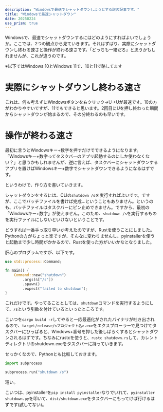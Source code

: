 ```yaml
---
description: "Windowsで最速でシャットダウンしようとする謎の記事です。"
title: "Windowsで最速シャットダウン"
date: 20250224
use_prism: true
---
```

Windowsで、最速でシャットダウンするにはどのようにすればよいでしょうか。ここでは、2つの観点から見ていきます。それはずばり、実際にシャットダウンし終わる速さと操作が終わる速さです。「どっちも一緒だろ」と思うかもしれませんが、これが違うのです。

※以下ではWindows 10とWindows 11で、10と11で略してます
# 実際にシャットダウンし終わる速さ
これは、何も考えずにWindowsボタンを右クリック→U→Uが最速です。10の方がわかりやすいですが、11でもできると思います。2回目にUを押し終わった瞬間からシャットダウンが始まるので、その分終わるのも早いです。
# 操作が終わる速さ
最初に言うとWindowsキー+数字を押すだけでできるようになります。「Windowsキー+数字ってタスクバーのアプリ起動するのにしか使わなくない？」と思うかもしれませんが、逆に言えば、タスクバーにシャットダウンするアプリを置けばWindowsキー+数字でシャットダウンできるようになるはずです。

というわけで、作り方を書いていきます。

シャットダウンをするには、CLIの`shutdown /s`を実行すればよいです。ですが、ここでバッチファイルを書けば完成…ということもありません。というのも、バッチファイルはタスクバーにピン止めできません。ですから、最初の「Windowsキー+数字」が使えません。このため、`shutdown /s`を実行するものを実行ファイルにしないといけないということです。

どうすれば一番手っ取り早いか考えたのですが、Rustを使うことにしました。Pythonの方がちょっと楽ですが、そんなに変わりませんし、pyinstallerを使うと起動まで少し時間がかかるので、Rustを使った方がいいかなとなりました。

肝心のプログラムですが、以下です。
```rust
use std::process::Command;

fn main() {
    Command::new("shutdown")
        .args(&["/s"])
        .spawn()
        .expect("failed to shutdown");
}
```
これだけです。やってることとしては、`shutdown`コマンドを実行するようにして、`/s`という引数を付けているといったところです。

こいつを`cargo build -r`してやると一応最適化がされたバイナリが吐き出されるので、`target/release/<プロジェクト名>.exe`をエクスプローラーで見つけてタスクバーにひっぱると、Windows+番号を押した後しばらくするとシャットダウンされるはずです。ちなみにrustcを使うと、`rustc shutdown.rs`して、カレントディレクトリのshutdown.exeをタスクバーに持っていきます。

せっかくなので、Pythonとも比較しておきます。
```python
import subprocess

subprocess.run("shutdown /s")
```
短い。

こいつは、pyinstallerを`pip install pyinstaller`なりでいれて、`pyinstaller shutdown.py`を叩いて、`dist/shutdown.exe`をタスクバーにもってけば行けるはずです(試してない)。
